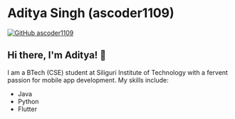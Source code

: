# Aditya Singh (ascoder1109)

[![GitHub ascoder1109](https://img.shields.io/github/followers/ascoder1109?label=Follow&style=social)](https://github.com/ascoder1109)

## Hi there, I'm Aditya! 👋 

I am a BTech (CSE) student at Siliguri Institute of Technology with a fervent passion for mobile app development. My skills include:

<ul>
  <li>Java</li>
<li>Python</li>
<li>Flutter</li>
</ul>

